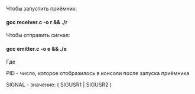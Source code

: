 Чтобы запустить приёмник:


#### gcc receiver.c -o r && ./r


Чтобы отправить сигнал:


#### gcc emitter.c -o e && ./e <PID> <SIGNAL>


Где

PID - число, которое отобразилось в консоли после запуска приёмника

SIGNAL - значение: ( SIGUSR1 | SIGUSR2 )
